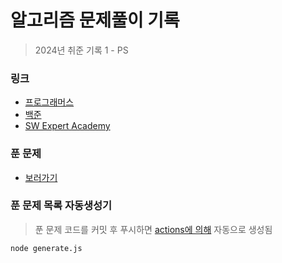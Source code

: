 # 알고리즘 문제풀이 기록

> 2024년 취준 기록 1 - PS

### 링크

- [프로그래머스](https://school.programmers.co.kr/learn/challenges?order=recent&languages=python3&page=1&levels=2%2C3)
- [백준](https://www.acmicpc.net/)
- [SW Expert Academy](https://swexpertacademy.com/main/code/problem/problemList.do?problemLevel=3)

### 푼 문제

- [보러가기](/solved.md)

### 푼 문제 목록 자동생성기

> 푼 문제 코드를 커밋 후 푸시하면 [actions에 의해](/.github/workflows/generate.yml) 자동으로 생성됨

```
node generate.js
```
